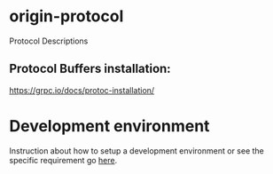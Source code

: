 # origin-protocol
Protocol Descriptions

## Protocol Buffers installation:
https://grpc.io/docs/protoc-installation/



# Development environment
Instruction about how to setup a development environment or see the specific requirement go [here](doc/contrib/shared/README.md).